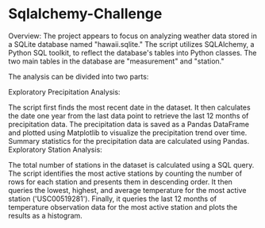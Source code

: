 # Sqlalchemy-Challenge

Overview:
The project appears to focus on analyzing weather data stored in a SQLite database named "hawaii.sqlite." The script utilizes SQLAlchemy, a Python SQL toolkit, to reflect the database's tables into Python classes. The two main tables in the database are "measurement" and "station."

The analysis can be divided into two parts:

Exploratory Precipitation Analysis:

The script first finds the most recent date in the dataset.
It then calculates the date one year from the last data point to retrieve the last 12 months of precipitation data.
The precipitation data is saved as a Pandas DataFrame and plotted using Matplotlib to visualize the precipitation trend over time.
Summary statistics for the precipitation data are calculated using Pandas.
Exploratory Station Analysis:

The total number of stations in the dataset is calculated using a SQL query.
The script identifies the most active stations by counting the number of rows for each station and presents them in descending order.
It then queries the lowest, highest, and average temperature for the most active station ('USC00519281').
Finally, it queries the last 12 months of temperature observation data for the most active station and plots the results as a histogram.

